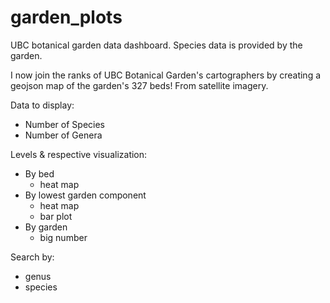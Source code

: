 # garden_plots
UBC botanical garden data dashboard. Species data is provided by the garden.

I now join the ranks of UBC Botanical Garden's cartographers by creating a geojson map of the garden's 327 beds!
From satellite imagery.

Data to display:
- Number of Species
- Number of Genera

Levels & respective visualization:
- By bed
  - heat map
- By lowest garden component
  - heat map
  - bar plot
- By garden
  - big number

Search by:
- genus
- species